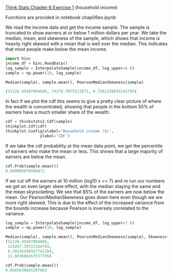 [Think Stats Chapter 6 Exercise 1](http://greenteapress.com/thinkstats2/html/thinkstats2007.html#toc60) (household income)

Functions are provided in notebook chap06ex.ipynb

We read the income data and get the income sample.  The sample is truncated to show earners at or below 1 million dollars per year.  We take the median, mean, and skewness of the sample, which shows that income is heavily right skewed with a mean that is well over the median.  This indicates that most people make below the mean income.

```python
import hinc
income_df = hinc.ReadData()
log_sample = InterpolateSample(income_df, log_upper=6.0)
sample = np.power(10, log_sample)

Median(sample), sample.mean(), PearsonMedianSkewness(sample)

(51226.45447894046, 74278.7075311872, 0.7361258019141795)
```

In fact if we plot the cdf this seems to give a pretty clear picture of where the wealth is concentrated, showing that people in the bottom 50% of earners have a much smaller share of the wealth.

```python
cdf = thinkstats2.Cdf(sample)
thinkplot.Cdf(cdf)
thinkplot.Config(xlabel='Household income ($)',
               ylabel='CDF')
```

If we take the cdf probability at the mean data point, we get the percentile of earners who make the mean or less.  This shows that a large majority of earners are below the mean.

```python
cdf.Prob(sample.mean())
0.660005879566872
```

If we cut off the earners at 10 million (log10 x == 7) and re run our numbers we get an even larger skew effect, with the median staying the same and the mean skyrocketing.  We see that 85% of the earners are now below the mean.  Our PearsonMedianSkewness goes down here even though we are more right skewed.  This is due to the effect of the increased variance from the bounds increase because Pearson is inversely correlated to the variance.

```python
log_sample = InterpolateSample(income_df, log_upper=7.0)
sample = np.power(10, log_sample)

Median(sample), sample.mean(), PearsonMedianSkewness(sample), Skewness(sample)
(51226.45447894046,
 124267.39722164703,
 0.39156450927742104,
 11.603690267537795)

cdf.Prob(sample.mean())
0.8565630665207663
```
